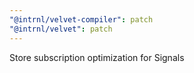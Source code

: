 ```yaml
---
"@intrnl/velvet-compiler": patch
"@intrnl/velvet": patch
---
```


Store subscription optimization for Signals
